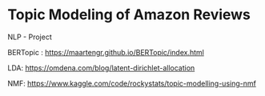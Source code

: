 # Topic Modeling of Amazon Reviews 

NLP - Project

BERTopic : https://maartengr.github.io/BERTopic/index.html

LDA: https://omdena.com/blog/latent-dirichlet-allocation

NMF: https://www.kaggle.com/code/rockystats/topic-modelling-using-nmf
